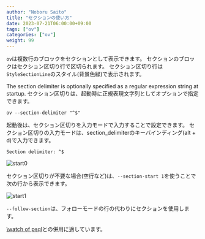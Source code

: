 ```yaml
---
author: "Noboru Saito"
title: "セクションの使い方"
date: 2023-07-21T06:00:00+09:00
tags: ["ov"]
categories: ["ov"]
weight: 99
---
```


`ov`は複数行のブロックをセクションとして表示できます。
セクションのブロックはセクション区切り行で区切られます。
セクション区切り行は`StyleSectionLine`のスタイル(背景色緑)で表示されます。

The section delimiter is optionally specified as a regular expression string at startup.
セクション区切りは、起動時に正規表現文字列としてオプションで指定できます。

```console
ov --section-delimiter "^$"
```

起動後は、セクション区切りを入力モードで入力することで設定できます。
セクション区切りの入力モードは、section_delimiterのキーバインディング(alt + d)で入力できます。

```input
Section delimiter: ^$
```

![start0](/ov/start0.png)

セクション区切りが不要な場合(空行など)は、`--section-start 1`を使うことで次の行から表示できます。

![start1](/ov/start1.png)

`--follow-section`は、フォローモードの行の代わりにセクションを使用します。

[\watch of psql](/ov/psql/#watchpostgresql-15)との併用に適しています。
